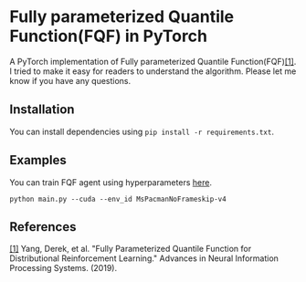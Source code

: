 # Fully parameterized Quantile Function(FQF) in PyTorch

A PyTorch implementation of Fully parameterized Quantile Function(FQF)[[1]](#references). I tried to make it easy for readers to understand the algorithm. Please let me know if you have any questions.

## Installation
You can install dependencies using `pip install -r requirements.txt`.

## Examples
You can train FQF agent using hyperparameters [here](https://github.com/ku2482/fqf.pytorch/blob/master/config/fqf.yaml).

```
python main.py --cuda --env_id MsPacmanNoFrameskip-v4
```

## References
[[1]](https://arxiv.org/abs/1911.02140) Yang, Derek, et al. "Fully Parameterized Quantile Function for Distributional Reinforcement Learning." Advances in Neural Information Processing Systems. (2019).
